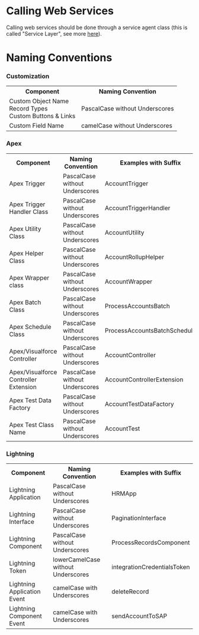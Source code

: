 # Calling Web Services
Calling web services should be done through a service agent class (this is called "Service Layer", see more [here](https://trailhead.salesforce.com/content/learn/modules/apex_patterns_sl?trailmix_creator_id=abrarsheikhsony&trailmix_slug=oop-in-apex)).

# Naming Conventions

### Customization
<table>
	<tr>
		<th>Component</th>
		<th>Naming Convention</th>
	</tr>
	<tr>
		<td>
			Custom Object Name<br/>
			Record Types<br/>
			Custom Buttons & Links<br/>
		</td>
		<td>PascalCase without Underscores</td>
	</tr>
	<tr>
		<td>
			Custom Field Name<br/>
		</td>
		<td>camelCase without Underscores</td>
	</tr>
</table>

### Apex

<table>
	<tr>
		<th>Component</th>
		<th>Naming Convention</th>
		<th>Examples with Suffix</th>
	</tr>
	<tr>
		<td>Apex Trigger</td>
		<td>PascalCase without Underscores</td>
		<td>AccountTrigger</td>
	</tr>
	<tr>
		<td>Apex Trigger Handler Class</td>
		<td>PascalCase without Underscores</td>
		<td>AccountTriggerHandler</td>
	</tr>
	<tr>
		<td>Apex Utility Class</td>
		<td>PascalCase without Underscores</td>
		<td>AccountUtility</td>
	</tr>
	<tr>
		<td>Apex Helper Class</td>
		<td>PascalCase without Underscores</td>
		<td>AccountRollupHelper</td>
	</tr>
	<tr>
		<td>Apex Wrapper class</td>
		<td>PascalCase without Underscores</td>
		<td>AccountWrapper</td>
	</tr>
	<tr>
		<td>Apex Batch Class</td>
		<td>PascalCase without Underscores</td>
		<td>ProcessAccountsBatch</td>
	</tr>
	<tr>
		<td>Apex Schedule Class</td>
		<td>PascalCase without Underscores</td>
		<td>ProcessAccountsBatchSchedule</td>
	</tr>
	<tr>
		<td>Apex/Visualforce Controller</td>
		<td>PascalCase without Underscores</td>
		<td>AccountController</td>
	</tr>
	<tr>
		<td>Apex/Visualforce Controller Extension</td>
		<td>PascalCase without Underscores</td>
		<td>AccountControllerExtension</td>
	</tr>
	<tr>
		<td>Apex Test Data Factory</td>
		<td>PascalCase without Underscores</td>
		<td>AccountTestDataFactory</td>
	</tr>
	<tr>
		<td>Apex Test Class Name</td>
		<td>PascalCase without Underscores</td>
		<td>AccountTest</td>
	</tr>
</table>

### Lightning

<table>
	<tr>
		<th>Component</th>
		<th>Naming Convention</th>
		<th>Examples with Suffix</th>
	</tr>
	<tr>
		<td>Lightning Application</td>
		<td>PascalCase without Underscores</td>
		<td>HRMApp</td>
	</tr>
	<tr>
		<td>Lightning Interface</td>
		<td>PascalCase without Underscores</td>
		<td>PaginationInterface</td>
	</tr>
	<tr>
		<td>Lightning Component</td>
		<td>PascalCase without Underscores</td>
		<td>ProcessRecordsComponent</td>
	</tr>
	<tr>
		<td>Lightning Token</td>
		<td>lowerCamelCase without Underscores</td>
		<td>integrationCredentialsToken</td>
	</tr>
	<tr>
		<td>Lightning Application Event</td>
		<td>camelCase with Underscores</td>
		<td>deleteRecord</td>
	</tr>
	<tr>
		<td>Lightning Component Event</td>
		<td>camelCase with Underscores</td>
		<td>sendAccountToSAP</td>
	</tr>
</table>

